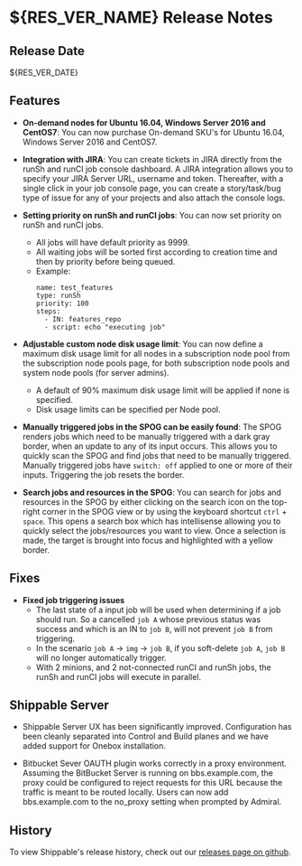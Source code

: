 # ${RES_VER_NAME} Release Notes

## Release Date
${RES_VER_DATE}

## Features
  - **On-demand nodes for Ubuntu 16.04, Windows Server 2016 and CentOS7**: You can now purchase On-demand SKU's for Ubuntu 16.04, Windows Server 2016 and CentOS7. 

  - **Integration with JIRA**: You can create tickets in JIRA directly from the runSh and runCI job console dashboard. A JIRA integration allows you to specify your JIRA Server URL, username and token. Thereafter, with a single click in your job console page, you can create a story/task/bug type of issue for any of your projects and also attach the console logs.
  
  - **Setting priority on runSh and runCI jobs**: You can now set priority on runSh and runCI jobs.
      - All jobs will have default priority as 9999.
      - All waiting jobs will be sorted first according to creation time and then by priority before being queued.
      - Example:
        ```
        name: test_features
        type: runSh
        priority: 100
        steps:
          - IN: features_repo
          - script: echo "executing job"
        ```
  - **Adjustable custom node disk usage limit**: You can now define a maximum disk usage limit for all nodes in a subscription node pool from the subscription node pools page, for both subscription node pools and system node pools (for server admins). 
      - A default of 90% maximum disk usage limit will be applied if none is specified.
      - Disk usage limits can be specified per Node pool.
      
  - **Manually triggered jobs in the SPOG can be easily found**: The SPOG renders jobs which need to be manually triggered with a dark gray border, when an update to any of its input occurs. This allows you to quickly scan the SPOG and find jobs that need to be manually triggered. Manually triggered jobs have `switch: off` applied to one or more of their inputs. Triggering the job resets the border. 
  
  - **Search jobs and resources in the SPOG**: You can search for jobs and resources in the SPOG by either clicking on the search icon on the top-right corner in the SPOG view or by using the keyboard shortcut `ctrl` + `space`. This opens a search box which has intellisense allowing you to quickly select the jobs/resources you want to view. Once a selection is made, the target is brought into focus and highlighted with a yellow border.

## Fixes
  - **Fixed job triggering issues**
      - The last state of a input job will be used when determining if a job should run. So a cancelled `job A` whose previous status was success and which is an IN to `job B`, will not prevent `job B` from triggering.
      - In the scenario `job A` -> `img` -> `job B`, if you soft-delete `job A`, `job B` will no longer automatically trigger.
      - With 2 minions, and 2 not-connected runCI and runSh jobs, the runSh and runCI jobs will execute in parallel.

## Shippable Server

  - Shippable Server UX has been significantly improved. Configuration has been cleanly separated into Control and Build planes and we have added support for Onebox installation.
  
  - Bitbucket Sever OAUTH plugin works correctly in a proxy environment. Assuming the BitBucket Server is running on bbs.example.com, the proxy could be configured to reject requests for this URL because the traffic is meant to be routed locally. Users can now add bbs.example.com to the no_proxy setting when prompted by Admiral.
 
## History

To view Shippable's release history, check out our [releases page on github](https://github.com/Shippable/admiral/releases).
